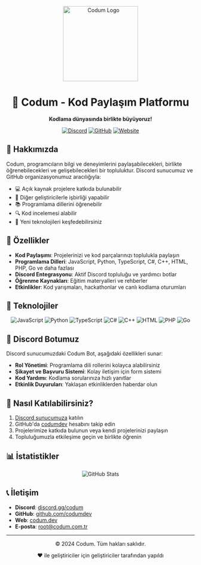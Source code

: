 <div align="center">
  <img src="https://i.imgur.com/YourLogo.png" alt="Codum Logo" width="200"/>
  <h1>🚀 Codum - Kod Paylaşım Platformu</h1>
  <p><strong>Kodlama dünyasında birlikte büyüyoruz!</strong></p>
  
  [![Discord](https://img.shields.io/discord/1350534369126776893?color=5865F2&logo=discord&logoColor=white&label=Discord)](https://discord.gg/codum)
  [![GitHub](https://img.shields.io/github/followers/codumdev?style=social)](https://github.com/codumdev)
  [![Website](https://img.shields.io/badge/website-codum.dev-blue)](https://codum.dev)
</div>

## 📌 Hakkımızda

Codum, programcıların bilgi ve deneyimlerini paylaşabilecekleri, birlikte öğrenebilecekleri ve gelişebilecekleri bir topluluktur. Discord sunucumuz ve GitHub organizasyonumuz aracılığıyla:

- 💻 Açık kaynak projelere katkıda bulunabilir
- 🤝 Diğer geliştiricilerle işbirliği yapabilir
- 📚 Programlama dillerini öğrenebilir
- 🔍 Kod incelemesi alabilir
- 🎯 Yeni teknolojileri keşfedebilirsiniz

## 🌟 Özellikler

- **Kod Paylaşımı**: Projelerinizi ve kod parçalarınızı toplulukla paylaşın
- **Programlama Dilleri**: JavaScript, Python, TypeScript, C#, C++, HTML, PHP, Go ve daha fazlası
- **Discord Entegrasyonu**: Aktif Discord topluluğu ve yardımcı botlar
- **Öğrenme Kaynakları**: Eğitim materyalleri ve rehberler
- **Etkinlikler**: Kod yarışmaları, hackathonlar ve canlı kodlama oturumları

## 🔧 Teknolojiler

<div align="center">
  <img src="https://img.shields.io/badge/JavaScript-F7DF1E?style=for-the-badge&logo=javascript&logoColor=black" alt="JavaScript"/>
  <img src="https://img.shields.io/badge/Python-3776AB?style=for-the-badge&logo=python&logoColor=white" alt="Python"/>
  <img src="https://img.shields.io/badge/TypeScript-3178C6?style=for-the-badge&logo=typescript&logoColor=white" alt="TypeScript"/>
  <img src="https://img.shields.io/badge/C%23-512BD4?style=for-the-badge&logo=c-sharp&logoColor=white" alt="C#"/>
  <img src="https://img.shields.io/badge/C++-00599C?style=for-the-badge&logo=c%2B%2B&logoColor=white" alt="C++"/>
  <img src="https://img.shields.io/badge/HTML-E34F26?style=for-the-badge&logo=html5&logoColor=white" alt="HTML"/>
  <img src="https://img.shields.io/badge/PHP-777BB4?style=for-the-badge&logo=php&logoColor=white" alt="PHP"/>
  <img src="https://img.shields.io/badge/Go-00ADD8?style=for-the-badge&logo=go&logoColor=white" alt="Go"/>
</div>

## 🤖 Discord Botumuz

Discord sunucumuzdaki Codum Bot, aşağıdaki özellikleri sunar:

- **Rol Yönetimi**: Programlama dili rollerini kolayca alabilirsiniz
- **Şikayet ve Başvuru Sistemi**: Kolay iletişim için form sistemi
- **Kod Yardımı**: Kodlama sorularınıza hızlı yanıtlar
- **Etkinlik Duyuruları**: Yaklaşan etkinliklerden haberdar olun

## 🚀 Nasıl Katılabilirsiniz?

1. [Discord sunucumuza](https://discord.gg/codum) katılın
2. GitHub'da [codumdev](https://github.com/codumdev) hesabını takip edin
3. Projelerimize katkıda bulunun veya kendi projelerinizi paylaşın
4. Topluluğumuzla etkileşime geçin ve birlikte öğrenin

## 📊 İstatistikler

<div align="center">
  <img src="https://github-readme-stats.vercel.app/api?username=codumdev&show_icons=true&theme=radical" alt="GitHub Stats"/>
</div>

## 📞 İletişim

- **Discord**: [discord.gg/codum](https://discord.gg/codum)
- **GitHub**: [github.com/codumdev](https://github.com/codumdev)
- **Web**: [codum.dev](https://codum.dev)
- **E-posta**: root@codum.com.tr 

---

<div align="center">
  <p>© 2024 Codum. Tüm hakları saklıdır.</p>
  <p>❤️ ile geliştiriciler için geliştiriciler tarafından yapıldı</p>
</div>
